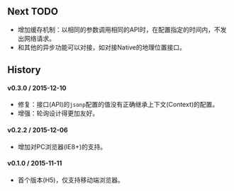 ## Next TODO

* 增加缓存机制：以相同的参数调用相同的API时，在配置指定的时间内，不发出网络请求。
* 和其他的异步功能可以对接，如对接Native的地理位置接口。

## History

#### v0.3.0 / 2015-12-10

* 修复：接口(API)的`jsonp`配置的值没有正确继承上下文(Context)的配置。
* 增强：轮询设计得更加友好。

#### v0.2.2 / 2015-12-06

* 增加对PC浏览器(IE8+)的支持。

#### v0.1.0 / 2015-11-11

* 首个版本(H5)，仅支持移动端浏览器。
